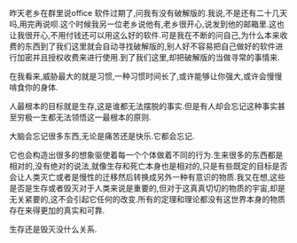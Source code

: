 昨天老乡在群里说office 软件过期了,问我有没有破解版的.我说,不是还有二十几天吗,用完再说呗.这个时候我另一位老乡说他有,老乡很开心,说发到他的邮箱里.这也让我很开心,不用付钱还可以用这么好的软件.可是我在不断的问自己,为什么本来收费的东西到了我们这里就会自动寻找破解版的,别人好不容易把自己做好的软件进行加密并且授权收费来进行使用.到了我们这里,却把破解版的当做寻常的事情来.

在我看来,威胁最大的就是习惯,一种习惯时间长了,或许能够让你强大,或许会慢慢啃食你的身体.

人最根本的目标就是生存,这是谁都无法摆脱的事实.但是有人却会忘记这种事实甚至穷极一生都无法领悟这一最根本的原则.

大脑会忘记很多东西,无论是痛苦还是快乐.它都会忘记.

它也会构造出很多的想象驱使着每一个个体做着不同的行为.生来很多的东西都是相对的,没有绝对的说法,就像生存和死亡本身也是相对的,只是有些既定的目标是否会让人类灭亡或者是慢性的迁移然后转换成另外一种有意识的物质.我又在想,这些是否是生存或者毁灭对于人类来说是重要的,但对于这真真切切的物质的宇宙,却是无关紧要的,这不会引起它任何的改变.所有的定理和理论都没有这世界本身的物质存在来得更加的真实和可靠.

生存还是毁灭没什么关系.

